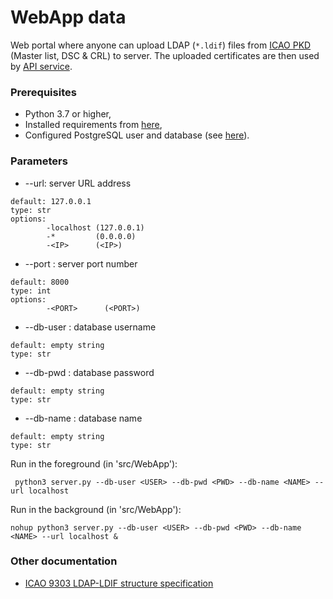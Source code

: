# WebApp data
Web portal where anyone can upload LDAP (`*.ldif`) files from [ICAO PKD](https://download.pkd.icao.int/) (Master list, DSC & CRL) to server. The uploaded certificates are then used by [API service](https://github.com/ZeroPass/port-py-server/tree/master/src/APIservice).


### Prerequisites
* Python 3.7 or higher,
* Installed requirements from [here](../../../../../port-py-server#prerequisites),
* Configured PostgreSQL user and database (see [here](../../../../../port-py-server#configure-postgresql-database)).

### Parameters

* --url: server URL address
```
default: 127.0.0.1
type: str
options:
        -localhost (127.0.0.1)
        -*         (0.0.0.0)
        -<IP>      (<IP>)
```

* --port : server port number
```
default: 8000
type: int
options:
        -<PORT>      (<PORT>)
```

* --db-user : database username
```
default: empty string
type: str
```

* --db-pwd : database password
```
default: empty string
type: str
```

* --db-name : database name
```
default: empty string
type: str
```

Run in the foreground (in 'src/WebApp'):
```
 python3 server.py --db-user <USER> --db-pwd <PWD> --db-name <NAME> --url localhost
```

Run in the background (in 'src/WebApp'):
```
nohup python3 server.py --db-user <USER> --db-pwd <PWD> --db-name <NAME> --url localhost &
```

### Other documentation
* [ICAO 9303 LDAP-LDIF structure specification](https://www.icao.int/publications/Documents/9303_p12_cons_en.pdf)

